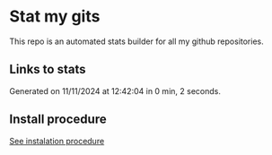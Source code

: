 # Stat my gits

This repo is an automated stats builder for all my github repositories.

## Links to stats


Generated on 11/11/2024 at 12:42:04 in 0 min, 2 seconds.

## Install procedure

[See instalation procedure](./src/install.md)
